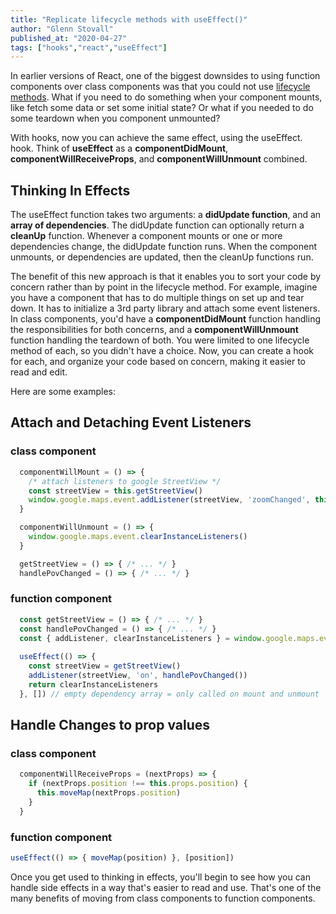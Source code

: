 ```yaml
---
title: "Replicate lifecycle methods with useEffect()"
author: "Glenn Stovall"
published_at: "2020-04-27"
tags: ["hooks","react","useEffect"]
---
```


In earlier versions of React, one of the biggest downsides to using function components over class components was that you could not use [lifecycle methods](http://projects.wojtekmaj.pl/react-lifecycle-methods-diagram/). What if you need to do something when your component mounts, like fetch some data or set some initial state? Or what if you needed to do some teardown when you component unmounted? 

With hooks, now you can achieve the same effect, using the useEffect. hook. Think of **useEffect** as a **componentDidMount**, **componentWillReceiveProps**, and  **componentWillUnmount** combined. 

## Thinking In Effects

The useEffect function takes two arguments: a **didUpdate function**, and an **array of dependencies**. The didUpdate function can optionally return a **cleanUp** function. Whenever a component mounts or one or more dependencies change, the didUpdate function runs. When the component unmounts, or dependencies are updated, then the cleanUp functions run.

The benefit of this new approach is that it enables you to sort your code by concern rather than by point in the lifecycle method. For example, imagine you have a component that has to do multiple things on set up and tear down. It has to initialize a 3rd party library and attach some event listeners. In class components, you'd have a **componentDidMount** function handling the responsibilities for both concerns, and a **componentWillUnmount** function handling the teardown of both.  You were limited to one lifecycle method of each, so you didn't have a choice. Now, you can create a hook for each, and organize your code based on concern, making it easier to read and edit.

Here are some examples: 

## Attach and Detaching Event Listeners

### class component

```js
  componentWillMount = () => {
    /* attach listeners to google StreetView */
    const streetView = this.getStreetView()
    window.google.maps.event.addListener(streetView, 'zoomChanged', this.handlePovChanged())
  }

  componentWillUnmount = () => {
    window.google.maps.event.clearInstanceListeners()
  }

  getStreetView = () => { /* ... */ }
  handlePovChanged = () => { /* ... */ }
```

### function component

```js
  const getStreetView = () => { /* ... */ }
  const handlePovChanged = () => { /* ... */ }
  const { addListener, clearInstanceListeners } = window.google.maps.event
  
  useEffect(() => {
    const streetView = getStreetView()
    addListener(streetView, 'on', handlePovChanged())
    return clearInstanceListeners
  }, []) // empty dependency array = only called on mount and unmount
```

## Handle Changes to prop values

### class component

```js
  componentWillReceiveProps = (nextProps) => {
    if (nextProps.position !== this.props.position) {
      this.moveMap(nextProps.position)
    }
  }
```

### function component

```js
useEffect(() => { moveMap(position) }, [position])
```

Once you get used to thinking in effects, you'll begin to see how you can handle side effects in a way that's easier to read and use. That's one of the many benefits of moving from class components to function components.